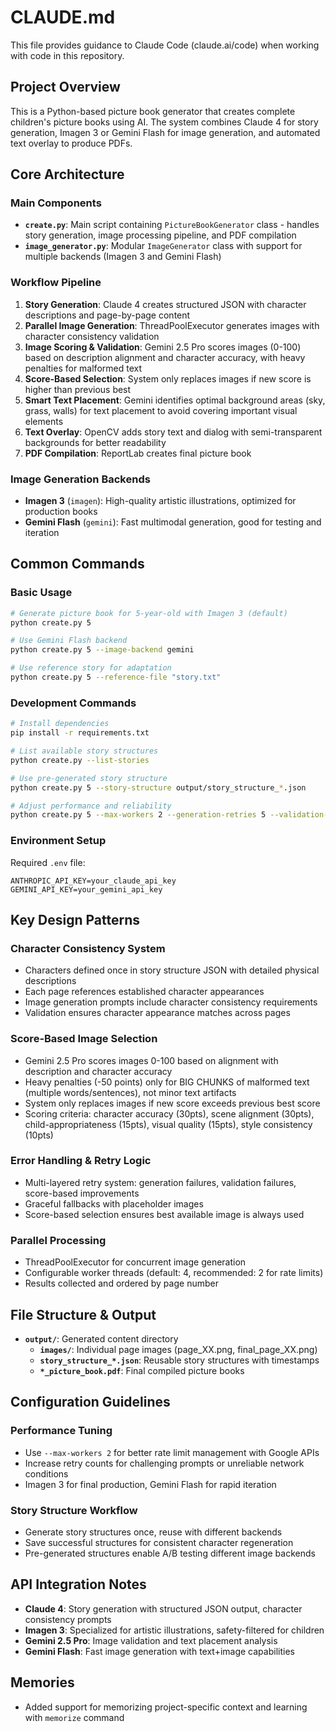 # CLAUDE.md

This file provides guidance to Claude Code (claude.ai/code) when working with code in this repository.

## Project Overview

This is a Python-based picture book generator that creates complete children's picture books using AI. The system combines Claude 4 for story generation, Imagen 3 or Gemini Flash for image generation, and automated text overlay to produce PDFs.

## Core Architecture

### Main Components

- **`create.py`**: Main script containing `PictureBookGenerator` class - handles story generation, image processing pipeline, and PDF compilation
- **`image_generator.py`**: Modular `ImageGenerator` class with support for multiple backends (Imagen 3 and Gemini Flash)

### Workflow Pipeline

1. **Story Generation**: Claude 4 creates structured JSON with character descriptions and page-by-page content
2. **Parallel Image Generation**: ThreadPoolExecutor generates images with character consistency validation
3. **Image Scoring & Validation**: Gemini 2.5 Pro scores images (0-100) based on description alignment and character accuracy, with heavy penalties for malformed text
4. **Score-Based Selection**: System only replaces images if new score is higher than previous best
5. **Smart Text Placement**: Gemini identifies optimal background areas (sky, grass, walls) for text placement to avoid covering important visual elements
6. **Text Overlay**: OpenCV adds story text and dialog with semi-transparent backgrounds for better readability
7. **PDF Compilation**: ReportLab creates final picture book

### Image Generation Backends

- **Imagen 3** (`imagen`): High-quality artistic illustrations, optimized for production books
- **Gemini Flash** (`gemini`): Fast multimodal generation, good for testing and iteration

## Common Commands

### Basic Usage
```bash
# Generate picture book for 5-year-old with Imagen 3 (default)
python create.py 5

# Use Gemini Flash backend
python create.py 5 --image-backend gemini

# Use reference story for adaptation
python create.py 5 --reference-file "story.txt"
```

### Development Commands
```bash
# Install dependencies
pip install -r requirements.txt

# List available story structures
python create.py --list-stories

# Use pre-generated story structure
python create.py 5 --story-structure output/story_structure_*.json

# Adjust performance and reliability
python create.py 5 --max-workers 2 --generation-retries 5 --validation-retries 3
```

### Environment Setup
Required `.env` file:
```
ANTHROPIC_API_KEY=your_claude_api_key
GEMINI_API_KEY=your_gemini_api_key
```

## Key Design Patterns

### Character Consistency System
- Characters defined once in story structure JSON with detailed physical descriptions
- Each page references established character appearances
- Image generation prompts include character consistency requirements
- Validation ensures character appearance matches across pages

### Score-Based Image Selection
- Gemini 2.5 Pro scores images 0-100 based on alignment with description and character accuracy
- Heavy penalties (-50 points) only for BIG CHUNKS of malformed text (multiple words/sentences), not minor text artifacts
- System only replaces images if new score exceeds previous best score
- Scoring criteria: character accuracy (30pts), scene alignment (30pts), child-appropriateness (15pts), visual quality (15pts), style consistency (10pts)

### Error Handling & Retry Logic
- Multi-layered retry system: generation failures, validation failures, score-based improvements
- Graceful fallbacks with placeholder images
- Score-based selection ensures best available image is always used

### Parallel Processing
- ThreadPoolExecutor for concurrent image generation
- Configurable worker threads (default: 4, recommended: 2 for rate limits)
- Results collected and ordered by page number

## File Structure & Output

- **`output/`**: Generated content directory
  - **`images/`**: Individual page images (page_XX.png, final_page_XX.png)
  - **`story_structure_*.json`**: Reusable story structures with timestamps
  - **`*_picture_book.pdf`**: Final compiled picture books

## Configuration Guidelines

### Performance Tuning
- Use `--max-workers 2` for better rate limit management with Google APIs
- Increase retry counts for challenging prompts or unreliable network conditions
- Imagen 3 for final production, Gemini Flash for rapid iteration

### Story Structure Workflow
- Generate story structures once, reuse with different backends
- Save successful structures for consistent character regeneration
- Pre-generated structures enable A/B testing different image backends

## API Integration Notes

- **Claude 4**: Story generation with structured JSON output, character consistency prompts
- **Imagen 3**: Specialized for artistic illustrations, safety-filtered for children
- **Gemini 2.5 Pro**: Image validation and text placement analysis
- **Gemini Flash**: Fast image generation with text+image capabilities

## Memories
- Added support for memorizing project-specific context and learning with `memorize` command